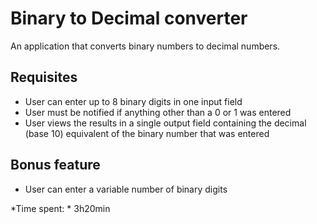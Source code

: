 # Binary to Decimal converter

An application that converts binary numbers to decimal numbers.

## Requisites
- User can enter up to 8 binary digits in one input field
- User must be notified if anything other than a 0 or 1 was entered
- User views the results in a single output field containing the decimal (base 10) equivalent of the binary number that was entered

## Bonus feature
- User can enter a variable number of binary digits

*Time spent: * 3h20min